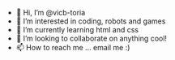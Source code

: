 - 👋 Hi, I’m @vicb-toria
- 👀 I’m interested in coding, robots and games
- 🌱 I’m currently learning html and css
- 💞️ I’m looking to collaborate on anything cool!
- 📫 How to reach me ... email me :)

<!---
vicb-toria/vicb-toria is a ✨ special ✨ repository because its `README.md` (this file) appears on your GitHub profile.
You can click the Preview link to take a look at your changes.
--->
